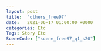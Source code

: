 ```yaml
---
layout: post
title:  "others_free97"
date:   2021-06-17 01:00:00 +0000
categories: Etc
Tags: Story Etc
SceneCode: ["scene_free97_q1_s20"]
---
```

